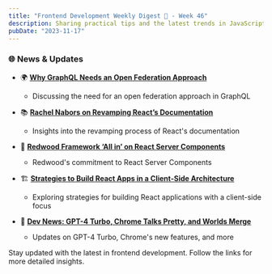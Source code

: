 ```yaml
---
title: "Frontend Development Weekly Digest 📰 - Week 46"
description: Sharing practical tips and the latest trends in JavaScript
pubDate: "2023-11-17"
---
```


### 🌐 News & Updates

- 🌍 **[Why GraphQL Needs an Open Federation Approach](https://thenewstack.io/why-graphql-needs-an-open-federation-approach/)**

  - Discussing the need for an open federation approach in GraphQL

- 📚 **[Rachel Nabors on Revamping React’s Documentation](https://thenewstack.io/rachel-nabors-on-revamping-reacts-documentation/)**

  - Insights into the revamping process of React's documentation

- 🔨 **[Redwood Framework ‘All in’ on React Server Components](https://thenewstack.io/redwood-framework-all-in-on-react-server-components/)**

  - Redwood's commitment to React Server Components

- 🏗️ **[Strategies to Build React Apps in a Client-Side Architecture](https://thenewstack.io/strategies-to-build-react-apps-in-a-client-side-architecture/)**

  - Exploring strategies for building React applications with a client-side focus

- 🤖 **[Dev News: GPT-4 Turbo, Chrome Talks Pretty, and Worlds Merge](https://thenewstack.io/dev-news-gpt-4-turbo-chrome-talks-pretty-and-worlds-merge/)**
  - Updates on GPT-4 Turbo, Chrome's new features, and more

Stay updated with the latest in frontend development. Follow the links for more detailed insights.
